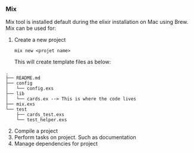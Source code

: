 ### Mix
Mix tool is installed default during the elixir installation on Mac using Brew. Mix can be used for:

1.  Create a new project
    ```
    mix new <projet name>
    ```
    This will create template files as below:
```
.
├── README.md
├── config
│   └── config.exs
├── lib
│   └── cards.ex --> This is where the code lives
├── mix.exs
└── test
    ├── cards_test.exs
    └── test_helper.exs
```

2. Compile a project
3. Perform tasks on project. Such as documentation
4. Manage dependencies for project

